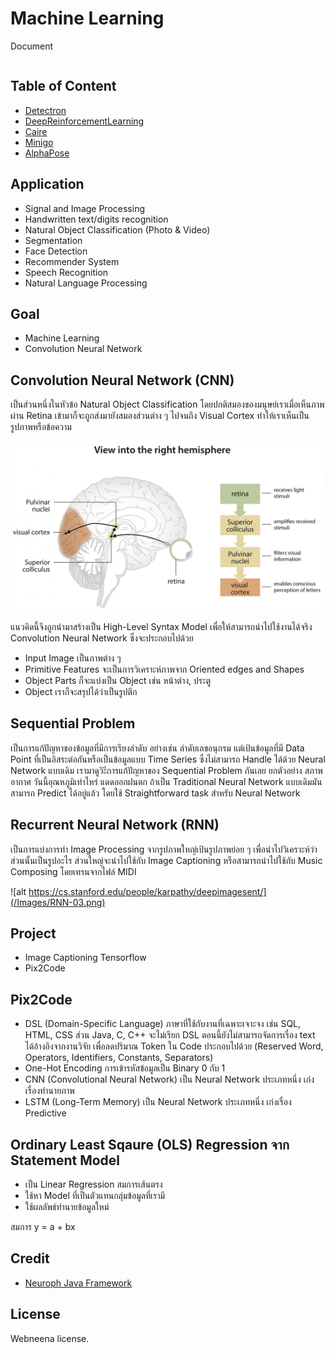 # Machine Learning
Document
```bash

```

## Table of Content
* [Detectron](https://github.com/facebookresearch/Detectron)
* [DeepReinforcementLearning](https://github.com/AppliedDataSciencePartners/DeepReinforcementLearning)
* [Caire](https://github.com/esimov/caire)
* [Minigo](https://github.com/tensorflow/minigo)
* [AlphaPose](https://github.com/MVIG-SJTU/AlphaPose)

## Application
* Signal and Image Processing
* Handwritten text/digits recognition
* Natural Object Classification (Photo & Video)
* Segmentation
* Face Detection
* Recommender System
* Speech Recognition
* Natural Language Processing

## Goal
* Machine Learning
* Convolution Neural Network

## Convolution Neural Network (CNN)
เป็นส่วนหนึ่งในหัวข้อ Natural Object Classification โดยปกติสมองของมนุษย์เราเมื่อเห็นภาพผ่าน Retina เข้ามาก็จะถูกส่งมายังสมองส่วนต่าง ๆ ไปจนถึง Visual Cortex ทำให้เราเห็นเป็นรูปภาพหรือข้อความ

![](/Images/Hemisphere.png)

แนวคิดนี้จึงถูกนำมาสร้างเป็น High-Level Syntax Model เพื่อให้สามารถนำไปใช้งานได้จริง Convolution Neural Network ซึ่งจะประกอบไปด้วย
* Input Image           เป็นภาพต่าง ๆ
* Primitive Features    จะเป็นการวิเคราะห์ภาพจาก Oriented edges and Shapes
* Object Parts          ก็จะแบ่งเป็น Object เช่น หน้าต่าง, ประตู
* Object                เราก็จะสรุปได้ว่าเป็นรูปตึก

## Sequential Problem
เป็นการแก้ปัญหาของข้อมูลที่มีการเรียงลำดับ อย่างเช่น ลำดับเลขอนุกรม แต่เป้นข้อมูลที่มี Data Point ที่เป็นอิสระต่อกันหรือเป็นข้อมูลแบบ Time Series ซึ่งไม่สามารถ Handle ได้ด้วย Neural Network แบบเดิม เรามาดูวิะีการแก้ปัญหาของ Sequential Problem กันเลย ยกตัวอย่าง สภาพอากาศ วันนี้อุณหภูมิเท่าไหร่ แดดออกฝนตก ถ้าเป็น Traditional Neural Network แบบเดิมมันสามารถ Predict ได้อยู่แล้ว โดยใช้ Straightforward task สำหรับ Neural Network

## Recurrent Neural Network (RNN)
เป็นการแบ่งการทำ Image Processing จากรูปภาพใหญ่เป้นรูปภาพย่อย ๆ เพื่อนำไปวิเคราะห์ว่าส่วนนั้นเป็นรูปอะไร ส่วนใหญ่จะนำไปใช้กับ Image Captioning หรือสามารถนำไปใช้กับ Music Composing โดยเทรนจากไฟล์ MIDI

![alt https://cs.stanford.edu/people/karpathy/deepimagesent/](/Images/RNN-03.png)

## Project
* Image Captioning Tensorflow
* Pix2Code

## Pix2Code
* DSL (Domain-Specific Language) ภาษาที่ใช้กับงานที่เฉพาะเจาะจง เช่น SQL, HTML, CSS ส่วน Java, C, C++ จะไม่เรียก DSL ตอนนี้ยังไม่สามารถจัดการเรื่อง text ได้อ้างอิงจากงานวิจัย เพื่อลดปริมาณ Token ใน Code ประกอบไปด้วย (Reserved Word, Operators, Identifiers, Constants, Separators)
* One-Hot Encoding การเข้ารหัสข้อมูลเป็น Binary 0 กับ 1 
* CNN (Convolutional Neural Network) เป็น Neural Network ประเภทหนึ่ง เก่งเรื่องทำนายภาพ
* LSTM (Long-Term Memory) เป็น Neural Network ประเภทหนึ่ง เก่งเรื่อง Predictive

## Ordinary Least Sqaure (OLS) Regression จาก Statement Model
* เป็น Linear Regression สมการเส้นตรง
* ใช้หา Model ที่เป็นตัวแทนกลุ่มข้อมูลที่เรามี
* ใช้ผลลัพธ์ทำนายข้อมูลใหม่

สมการ y = a + bx

## Credit
* [Neuroph Java Framework](https://www.ibm.com/developerworks/library/cc-artificial-neural-networks-neuroph-machine-learning/index.html)

## License
Webneena license.